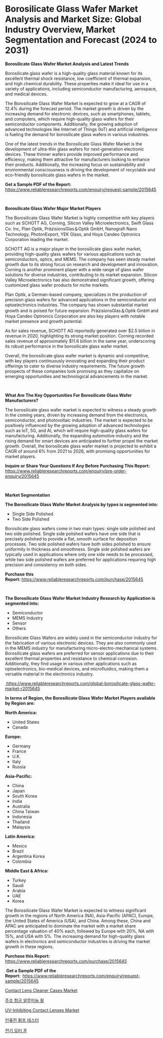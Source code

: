 <p><h1>Borosilicate Glass Wafer Market Analysis and Market Size: Global Industry Overview, Market Segmentation and Forecast (2024 to 2031)</h1></p><p><strong>Borosilicate Glass Wafer Market Analysis and Latest Trends</strong></p>
<p><p>Borosilicate glass wafer is a high-quality glass material known for its excellent thermal shock resistance, low coefficient of thermal expansion, and high chemical durability. These properties make it ideal for use in a variety of applications, including semiconductor manufacturing, aerospace, and medical devices.</p><p>The Borosilicate Glass Wafer Market is expected to grow at a CAGR of 12.4% during the forecast period. The market growth is driven by the increasing demand for electronic devices, such as smartphones, tablets, and computers, which require high-quality glass wafers for their semiconductor components. Additionally, the growing adoption of advanced technologies like Internet of Things (IoT) and artificial intelligence is fueling the demand for borosilicate glass wafers in various industries.</p><p>One of the latest trends in the Borosilicate Glass Wafer Market is the development of ultra-thin glass wafers for next-generation electronic devices. These thinner wafers provide improved performance and efficiency, making them attractive for manufacturers looking to enhance their products. Additionally, the increasing focus on sustainability and environmental consciousness is driving the development of recyclable and eco-friendly borosilicate glass wafers in the market.</p></p>
<p><strong>Get a Sample PDF of the Report:&nbsp;</strong> <a href="https://www.reliableresearchreports.com/enquiry/request-sample/2015645">https://www.reliableresearchreports.com/enquiry/request-sample/2015645</a></p>
<p>&nbsp;</p>
<p><strong>Borosilicate Glass Wafer Major Market Players</strong></p>
<p><p>The Borosilicate Glass Wafer Market is highly competitive with key players such as SCHOTT AG, Corning, Silicon Valley Microelectronics, Swift Glass Co. Inc, Plan Optik, PräzisionsGlas＆Optik GmbH, Nanografi Nano Technology, PhotonExport, YEK Glass, and Hoya Candeo Optronics Corporation leading the market.</p><p>SCHOTT AG is a major player in the borosilicate glass wafer market, providing high-quality glass wafers for various applications such as semiconductors, optics, and MEMS. The company has seen steady market growth due to its strong focus on research and development and innovation. Corning is another prominent player with a wide range of glass wafer solutions for diverse industries, contributing to its market expansion. Silicon Valley Microelectronics has also demonstrated significant growth, offering customized glass wafer products for niche markets.</p><p>Plan Optik, a German-based company, specializes in the production of precision glass wafers for advanced applications in the semiconductor and optoelectronics industries. The company has shown substantial market growth and is poised for future expansion. PräzisionsGlas＆Optik GmbH and Hoya Candeo Optronics Corporation are also key players with notable market presence and growth potential.</p><p>As for sales revenue, SCHOTT AG reportedly generated over $2.5 billion in revenue in 2020, highlighting its strong market position. Corning recorded sales revenue of approximately $11.6 billion in the same year, underscoring its robust performance in the borosilicate glass wafer market.</p><p>Overall, the borosilicate glass wafer market is dynamic and competitive, with key players continuously innovating and expanding their product offerings to cater to diverse industry requirements. The future growth prospects of these companies look promising as they capitalize on emerging opportunities and technological advancements in the market.</p></p>
<p>&nbsp;</p>
<p><strong>What Are The Key Opportunities For Borosilicate Glass Wafer Manufacturers?</strong></p>
<p><p>The borosilicate glass wafer market is expected to witness a steady growth in the coming years, driven by increasing demand from the electronics, semiconductor, and photovoltaic industries. The market is expected to be positively influenced by the growing adoption of advanced technologies such as IoT, 5G, and AI, which will require high-quality glass wafers for manufacturing. Additionally, the expanding automotive industry and the rising demand for smart devices are anticipated to further propel the market growth. Overall, the borosilicate glass wafer market is projected to exhibit a CAGR of around 6% from 2021 to 2026, with promising opportunities for market players.</p></p>
<p><strong>Inquire or Share Your Questions If Any Before Purchasing This Report:</strong> <a href="https://www.reliableresearchreports.com/enquiry/pre-order-enquiry/2015645">https://www.reliableresearchreports.com/enquiry/pre-order-enquiry/2015645</a></p>
<p>&nbsp;</p>
<p><strong>Market Segmentation</strong></p>
<p><strong>The Borosilicate Glass Wafer Market Analysis by types is segmented into:</strong></p>
<p><ul><li>Single Side Polished</li><li>Two Side Polished</li></ul></p>
<p><p>Borosilicate glass wafers come in two main types: single side polished and two side polished. Single side polished wafers have one side that is precisely polished to provide a flat, smooth surface for deposition processes. Two side polished wafers have both sides polished to ensure uniformity in thickness and smoothness. Single side polished wafers are typically used in applications where only one side needs to be processed, while two side polished wafers are preferred for applications requiring high precision and consistency on both sides.</p></p>
<p><strong>Purchase this Report:&nbsp;</strong><a href="https://www.reliableresearchreports.com/purchase/2015645">https://www.reliableresearchreports.com/purchase/2015645</a></p>
<p>&nbsp;</p>
<p><strong>The Borosilicate Glass Wafer Market Industry Research by Application is segmented into:</strong></p>
<p><ul><li>Semiconductor</li><li>MEMS Industry</li><li>Sensor</li><li>Others</li></ul></p>
<p><p>Borosilicate Glass Wafers are widely used in the semiconductor industry for the fabrication of various electronic devices. They are also commonly used in the MEMS industry for manufacturing micro-electro-mechanical systems. Borosilicate glass wafers are preferred for sensor applications due to their excellent thermal properties and resistance to chemical corrosion. Additionally, they find usage in various other applications such as optoelectronics, bio-medical devices, and microfluidics, making them a versatile material in the electronics industry.</p></p>
<p><a href="https://www.reliableresearchreports.com/global-borosilicate-glass-wafer-market-r2015645">&nbsp;https://www.reliableresearchreports.com/global-borosilicate-glass-wafer-market-r2015645</a></p>
<p><strong>In terms of Region, the Borosilicate Glass Wafer Market Players available by Region are:</strong></p>
<p>
    <p> <strong> North America: </strong>
        <ul>
            <li>United States</li>
            <li>Canada</li>
        </ul>
        </p> 
    <p> <strong> Europe: </strong>
        <ul>
            <li>Germany</li>
            <li>France</li>
            <li>U.K.</li>
            <li>Italy</li>
            <li>Russia</li>
        </ul>
        </p> 
    <p> <strong> Asia-Pacific: </strong>
        <ul>
            <li>China</li>
            <li>Japan</li>
            <li>South Korea</li>
            <li>India</li>
            <li>Australia</li>
            <li>China Taiwan</li>
            <li>Indonesia</li>
            <li>Thailand</li>
            <li>Malaysia</li>
        </ul>
        </p> 
    <p> <strong> Latin America: </strong>
        <ul>
            <li>Mexico</li>
            <li>Brazil</li>
            <li>Argentina Korea</li>
            <li>Colombia</li>
        </ul>
        </p> 
    <p> <strong> Middle East & Africa: </strong>
        <ul>
            <li>Turkey</li>
            <li>Saudi</li>
            <li>Arabia</li>
            <li>UAE</li>
            <li>Korea</li>
        </ul>
    </p>
    </p>
<p><p>The Borosilicate Glass Wafer Market is expected to witness significant growth in the regions of North America (NA), Asia-Pacific (APAC), Europe, the United States of America (USA), and China. Among these, China and APAC are anticipated to dominate the market with a market share percentage valuation of 40% each, followed by Europe with 20%, NA with 15%, and USA with 5%. The increasing demand for high-quality glass wafers in electronics and semiconductor industries is driving the market growth in these regions.</p></p>
<p><strong>Purchase this Report: </strong><a href="https://www.reliableresearchreports.com/purchase/2015645">https://www.reliableresearchreports.com/purchase/2015645</a></p>
<p>&nbsp;<strong>Get a Sample PDF of the Report:&nbsp;&nbsp;</strong><a href="https://www.reliableresearchreports.com/enquiry/request-sample/2015645">https://www.reliableresearchreports.com/enquiry/request-sample/2015645</a></p>
<p><strong></strong></p>
<p><p><a href="https://github.com/thereveren80/Market-Research-Report-List-1/blob/main/contact-lens-cleaner-cases-market.md">Contact Lens Cleaner Cases Market</a></p><p><a href="https://medium.com/@axintepreda1/%EA%B8%80%EB%A1%9C%EB%B2%8C-%EB%8B%A4%EC%9D%B4%EC%BA%90%EC%8A%A4%ED%8C%85-%ED%95%A9%EA%B8%88-%EC%95%8C%EB%A3%A8%EB%AF%B8%EB%8A%84-%ED%9C%A0-%EC%82%B0%EC%97%85-%EC%9C%A0%ED%98%95-%EC%9D%91%EC%9A%A9-%EC%8B%9C%EC%9E%A5-%EC%B0%B8%EA%B0%80%EC%9E%90-%EC%A7%80%EC%97%AD%EB%B3%84-%EC%84%B1%EC%9E%A5-%EB%B6%84%EC%84%9D-%EB%B0%8F-%EB%AF%B8%EB%9E%98-%EC%8B%9C%EB%82%98%EB%A6%AC%EC%98%A4-2024-2031-4e8c989e1aad">주조 합금 알루미늄 휠</a></p><p><a href="https://github.com/whpnbwim9/Market-Research-Report-List-1/blob/main/uv-inhibiting-contact-lenses-market.md">UV-Inhibiting Contact Lenses Market</a></p><p><a href="https://github.com/fatmarawatan39/Market-Research-Report-List-1/blob/main/4581472156008.md">인퓨전 펌프 테스터</a></p><p><a href="https://medium.com/@kaliwatsica/2024%EB%85%84%EB%B6%80%ED%84%B0-2031%EB%85%84%EA%B9%8C%EC%A7%80%EC%9D%98-%EC%A0%84%EA%B8%B0-%EB%AA%A8%ED%84%B0-%EA%B2%BD%EC%A0%81%EA%B8%B0-%EC%8B%9C%EC%9E%A5-%EC%A0%90%EC%9C%A0%EC%9C%A8-%EB%B0%8F-%EA%B2%BD%EC%9F%81-%ED%92%8D%EA%B2%BD%EC%97%90-%EB%8C%80%ED%95%9C-%ED%86%B5%EC%B0%B0%EB%A0%A5-b128ce959764">전기 모터 혼</a></p></p>